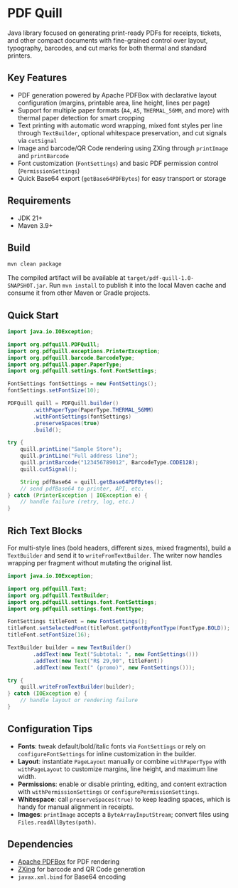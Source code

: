 # PDF Quill

Java library focused on generating print-ready PDFs for receipts, tickets, and other compact documents with fine-grained control over layout, typography, barcodes, and cut marks for both thermal and standard printers.

## Key Features
- PDF generation powered by Apache PDFBox with declarative layout configuration (margins, printable area, line height, lines per page)
- Support for multiple paper formats (`A4`, `A5`, `THERMAL_56MM`, and more) with thermal paper detection for smart cropping
- Text printing with automatic word wrapping, mixed font styles per line through `TextBuilder`, optional whitespace preservation, and cut signals via `cutSignal`
- Image and barcode/QR Code rendering using ZXing through `printImage` and `printBarcode`
- Font customization (`FontSettings`) and basic PDF permission control (`PermissionSettings`)
- Quick Base64 export (`getBase64PDFBytes`) for easy transport or storage

## Requirements
- JDK 21+
- Maven 3.9+

## Build
```bash
mvn clean package
```
The compiled artifact will be available at `target/pdf-quill-1.0-SNAPSHOT.jar`. Run `mvn install` to publish it into the local Maven cache and consume it from other Maven or Gradle projects.

## Quick Start

```java
import java.io.IOException;

import org.pdfquill.PDFQuill;
import org.pdfquill.exceptions.PrinterException;
import org.pdfquill.barcode.BarcodeType;
import org.pdfquill.paper.PaperType;
import org.pdfquill.settings.font.FontSettings;

FontSettings fontSettings = new FontSettings();
fontSettings.setFontSize(10);

PDFQuill quill = PDFQuill.builder()
        .withPaperType(PaperType.THERMAL_56MM)
        .withFontSettings(fontSettings)
        .preserveSpaces(true)
        .build();

try {
    quill.printLine("Sample Store");
    quill.printLine("Full address line");
    quill.printBarcode("123456789012", BarcodeType.CODE128);
    quill.cutSignal();

    String pdfBase64 = quill.getBase64PDFBytes();
    // send pdfBase64 to printer, API, etc.
} catch (PrinterException | IOException e) {
    // handle failure (retry, log, etc.)
}
```

## Rich Text Blocks

For multi-style lines (bold headers, different sizes, mixed fragments), build a `TextBuilder` and send it to `writeFromTextBuilder`. The writer now handles wrapping per fragment without mutating the original list.

```java
import java.io.IOException;

import org.pdfquill.Text;
import org.pdfquill.TextBuilder;
import org.pdfquill.settings.font.FontSettings;
import org.pdfquill.settings.font.FontType;

FontSettings titleFont = new FontSettings();
titleFont.setSelectedFont(titleFont.getFontByFontType(FontType.BOLD));
titleFont.setFontSize(16);

TextBuilder builder = new TextBuilder()
        .addText(new Text("Subtotal: ", new FontSettings()))
        .addText(new Text("R$ 29,90", titleFont))
        .addText(new Text(" (promo)", new FontSettings()));

try {
    quill.writeFromTextBuilder(builder);
} catch (IOException e) {
    // handle layout or rendering failure
}
```

## Configuration Tips
- **Fonts**: tweak default/bold/italic fonts via `FontSettings` or rely on `configureFontSettings` for inline customization in the builder.
- **Layout**: instantiate `PageLayout` manually or combine `withPaperType` with `withPageLayout` to customize margins, line height, and maximum line width.
- **Permissions**: enable or disable printing, editing, and content extraction with `withPermissionSettings` or `configurePermissionSettings`.
- **Whitespace**: call `preserveSpaces(true)` to keep leading spaces, which is handy for manual alignment in receipts.
- **Images**: `printImage` accepts a `ByteArrayInputStream`; convert files using `Files.readAllBytes(path)`.

## Dependencies
- [Apache PDFBox](https://pdfbox.apache.org/) for PDF rendering
- [ZXing](https://github.com/zxing/zxing) for barcode and QR Code generation
- `javax.xml.bind` for Base64 encoding
